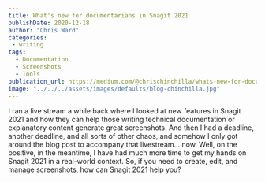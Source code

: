 ```yaml
---
title: What's new for documentarians in Snagit 2021
publishDate: 2020-12-18
author: "Chris Ward"
categories:
 - writing
tags:
  - Documentation
  - Screenshots
  - Tools
publication_url: https://medium.com/@chrischinchilla/whats-new-for-documentarians-in-snagit-2021-24ce729fa87e
image: "../../../assets/images/defaults/blog-chinchilla.jpg"
---
```


I ran a live stream a while back where I looked at new features in
Snagit 2021 and how they can help those writing technical documentation
or explanatory content generate great screenshots. And then I had a
deadline, another deadline, and all sorts of other chaos, and somehow I
only got around the blog post to accompany that livestream... now. Well,
on the positive, in the meantime, I have had much more time to get my
hands on Snagit 2021 in a real-world context. So, if you need to create,
edit, and manage screenshots, how can Snagit 2021 help you?
